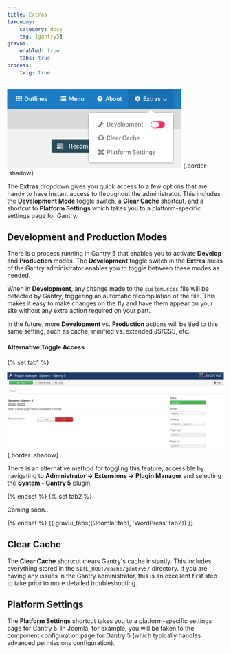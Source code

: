 ```yaml
---
title: Extras
taxonomy:
    category: docs
    tag: [gantry5]
gravui:
    enabled: true
    tabs: true
process:
    twig: true
---
```


![Extras](devprod.png) {.border .shadow}

The **Extras** dropdown gives you quick access to a few options that are handy to have instant access to throughout the administrator. This includes the **Development Mode** toggle switch, a **Clear Cache** shortcut, and a shortcut to **Platform Settings** which takes you to a platform-specific settings page for Gantry.

## Development and Production Modes

There is a process running in Gantry 5 that enables you to activate **Develop** and **Production** modes. The **Development** toggle switch in the **Extras** areas of the Gantry administrator enables you to toggle between these modes as needed.

When in **Development**, any change made to the `custom.scss` file will be detected by Gantry, triggering an automatic recompilation of the file. This makes it easy to make changes on the fly and have them appear on your site without any extra action required on your part.

In the future, more **Development** vs. **Production** actions will be tied to this same setting, such as cache, minified vs. extended JS/CSS, etc.

#### Alternative Toggle Access
 
{% set tab1 %}

![Production](production.png) {.border .shadow}

There is an alternative method for toggling this feature, accessible by navigating to **Administrator → Extensions → Plugin Manager** and selecting the **System - Gantry 5** plugin.

{% endset %}
{% set tab2 %}

Coming soon...

{% endset %}
{{ gravui_tabs({'Joomla':tab1, 'WordPress':tab2}) }}

## Clear Cache

The **Clear Cache** shortcut clears Gantry's cache instantly. This includes everything stored in the `SITE_ROOT/cache/gantry5/` directory. If you are having any issues in the Gantry administrator, this is an excellent first step to take prior to more detailed troubleshooting.

## Platform Settings

The **Platform Settings** shortcut takes you to a platform-specific settings page for Gantry 5. In Joomla, for example, you will be taken to the component configuration page for Gantry 5 (which typically handles advanced permissions configuration).